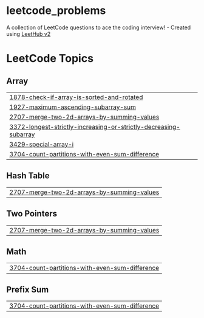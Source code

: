 # leetcode_problems
A collection of LeetCode questions to ace the coding interview! - Created using [LeetHub v2](https://github.com/arunbhardwaj/LeetHub-2.0)

<!---LeetCode Topics Start-->
# LeetCode Topics
## Array
|  |
| ------- |
| [1878-check-if-array-is-sorted-and-rotated](https://github.com/prakantsharma/leetcode_problems/tree/master/1878-check-if-array-is-sorted-and-rotated) |
| [1927-maximum-ascending-subarray-sum](https://github.com/prakantsharma/leetcode_problems/tree/master/1927-maximum-ascending-subarray-sum) |
| [2707-merge-two-2d-arrays-by-summing-values](https://github.com/prakantsharma/leetcode_problems/tree/master/2707-merge-two-2d-arrays-by-summing-values) |
| [3372-longest-strictly-increasing-or-strictly-decreasing-subarray](https://github.com/prakantsharma/leetcode_problems/tree/master/3372-longest-strictly-increasing-or-strictly-decreasing-subarray) |
| [3429-special-array-i](https://github.com/prakantsharma/leetcode_problems/tree/master/3429-special-array-i) |
| [3704-count-partitions-with-even-sum-difference](https://github.com/prakantsharma/leetcode_problems/tree/master/3704-count-partitions-with-even-sum-difference) |
## Hash Table
|  |
| ------- |
| [2707-merge-two-2d-arrays-by-summing-values](https://github.com/prakantsharma/leetcode_problems/tree/master/2707-merge-two-2d-arrays-by-summing-values) |
## Two Pointers
|  |
| ------- |
| [2707-merge-two-2d-arrays-by-summing-values](https://github.com/prakantsharma/leetcode_problems/tree/master/2707-merge-two-2d-arrays-by-summing-values) |
## Math
|  |
| ------- |
| [3704-count-partitions-with-even-sum-difference](https://github.com/prakantsharma/leetcode_problems/tree/master/3704-count-partitions-with-even-sum-difference) |
## Prefix Sum
|  |
| ------- |
| [3704-count-partitions-with-even-sum-difference](https://github.com/prakantsharma/leetcode_problems/tree/master/3704-count-partitions-with-even-sum-difference) |
<!---LeetCode Topics End-->